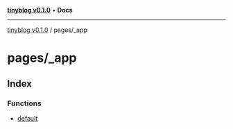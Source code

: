 [**tinyblog v0.1.0**](../../README.md) • **Docs**

***

[tinyblog v0.1.0](../../modules.md) / pages/\_app

# pages/\_app

## Index

### Functions

- [default](functions/default.md)
